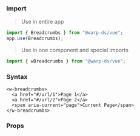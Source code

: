 ### Import

> Use in entire app

```js
import { Breadcrumbs } from "@warp-ds/vue";
app.use(Breadcrumbs);
```

> Use in one component and special imports

```js
import { wBreadcrumbs } from "@warp-ds/vue";
```

### Syntax

```vue
<w-breadcrumbs>
  <a href="#/url/1">Page 1</a>
  <a href="#/url/2">Page 2</a>
  <span aria-current="page">Current Page</span>
</w-breadcrumbs>
```

### Props

<api-table type="vue" component="Breadcrumbs" />
